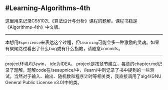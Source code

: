 #Learning-Algorithms-4th
-----

这里用来记录CS5102L《算法设计与分析》课程的题解。课程书籍是《Algorithms-4th》中文版。

***

本想用`Experience`来表达这个过程，但`Learning`可能会多一种激励的灵魂。如果有聚聚路过看出了什么bug或有什么指教，请随意commits。

***

project环境均为win， ide为IDEA。
project是按章节建立，每章的chapter.md记录了题解，题解code在/seaupnice/中，/learn/中则记录了书中提到的一些测试。当然对于输入、输出、随机数和程序计时等相关类，我直接调用了alg4(GNU General Public License v3.0)中的类。
